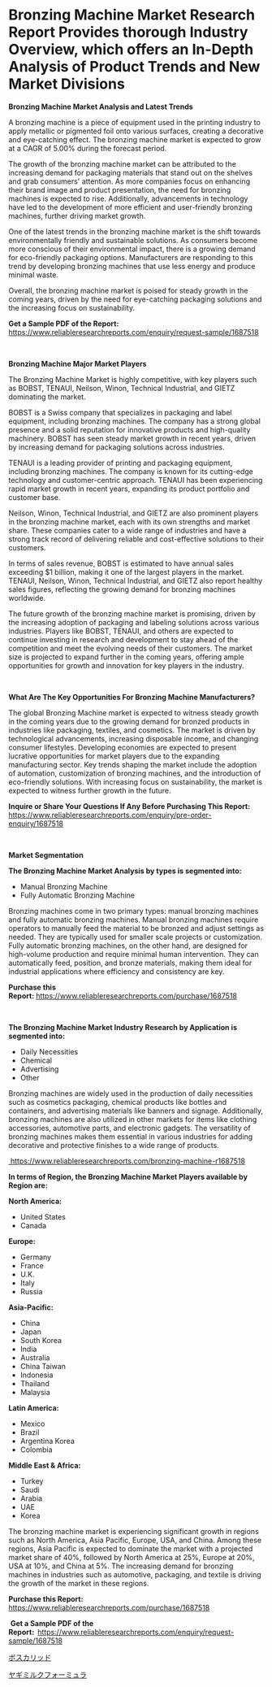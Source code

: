 <p><h1>Bronzing Machine Market Research Report Provides thorough Industry Overview, which offers an In-Depth Analysis of Product Trends and New Market Divisions</h1></p><p><strong>Bronzing Machine Market Analysis and Latest Trends</strong></p>
<p><p>A bronzing machine is a piece of equipment used in the printing industry to apply metallic or pigmented foil onto various surfaces, creating a decorative and eye-catching effect. The bronzing machine market is expected to grow at a CAGR of 5.00% during the forecast period. </p><p>The growth of the bronzing machine market can be attributed to the increasing demand for packaging materials that stand out on the shelves and grab consumers' attention. As more companies focus on enhancing their brand image and product presentation, the need for bronzing machines is expected to rise. Additionally, advancements in technology have led to the development of more efficient and user-friendly bronzing machines, further driving market growth.</p><p>One of the latest trends in the bronzing machine market is the shift towards environmentally friendly and sustainable solutions. As consumers become more conscious of their environmental impact, there is a growing demand for eco-friendly packaging options. Manufacturers are responding to this trend by developing bronzing machines that use less energy and produce minimal waste.</p><p>Overall, the bronzing machine market is poised for steady growth in the coming years, driven by the need for eye-catching packaging solutions and the increasing focus on sustainability.</p></p>
<p><strong>Get a Sample PDF of the Report:&nbsp;</strong> <a href="https://www.reliableresearchreports.com/enquiry/request-sample/1687518">https://www.reliableresearchreports.com/enquiry/request-sample/1687518</a></p>
<p>&nbsp;</p>
<p><strong>Bronzing Machine Major Market Players</strong></p>
<p><p>The Bronzing Machine Market is highly competitive, with key players such as BOBST, TENAUI, Neilson, Winon, Technical Industrial, and GIETZ dominating the market. </p><p>BOBST is a Swiss company that specializes in packaging and label equipment, including bronzing machines. The company has a strong global presence and a solid reputation for innovative products and high-quality machinery. BOBST has seen steady market growth in recent years, driven by increasing demand for packaging solutions across industries.</p><p>TENAUI is a leading provider of printing and packaging equipment, including bronzing machines. The company is known for its cutting-edge technology and customer-centric approach. TENAUI has been experiencing rapid market growth in recent years, expanding its product portfolio and customer base.</p><p>Neilson, Winon, Technical Industrial, and GIETZ are also prominent players in the bronzing machine market, each with its own strengths and market share. These companies cater to a wide range of industries and have a strong track record of delivering reliable and cost-effective solutions to their customers.</p><p>In terms of sales revenue, BOBST is estimated to have annual sales exceeding $1 billion, making it one of the largest players in the market. TENAUI, Neilson, Winon, Technical Industrial, and GIETZ also report healthy sales figures, reflecting the growing demand for bronzing machines worldwide.</p><p>The future growth of the bronzing machine market is promising, driven by the increasing adoption of packaging and labeling solutions across various industries. Players like BOBST, TENAUI, and others are expected to continue investing in research and development to stay ahead of the competition and meet the evolving needs of their customers. The market size is projected to expand further in the coming years, offering ample opportunities for growth and innovation for key players in the industry.</p></p>
<p>&nbsp;</p>
<p><strong>What Are The Key Opportunities For Bronzing Machine Manufacturers?</strong></p>
<p><p>The global Bronzing Machine market is expected to witness steady growth in the coming years due to the growing demand for bronzed products in industries like packaging, textiles, and cosmetics. The market is driven by technological advancements, increasing disposable income, and changing consumer lifestyles. Developing economies are expected to present lucrative opportunities for market players due to the expanding manufacturing sector. Key trends shaping the market include the adoption of automation, customization of bronzing machines, and the introduction of eco-friendly solutions. With increasing focus on sustainability, the market is expected to witness further growth in the future.</p></p>
<p><strong>Inquire or Share Your Questions If Any Before Purchasing This Report:</strong> <a href="https://www.reliableresearchreports.com/enquiry/pre-order-enquiry/1687518">https://www.reliableresearchreports.com/enquiry/pre-order-enquiry/1687518</a></p>
<p>&nbsp;</p>
<p><strong>Market Segmentation</strong></p>
<p><strong>The Bronzing Machine Market Analysis by types is segmented into:</strong></p>
<p><ul><li>Manual Bronzing Machine</li><li>Fully Automatic Bronzing Machine</li></ul></p>
<p><p>Bronzing machines come in two primary types: manual bronzing machines and fully automatic bronzing machines. Manual bronzing machines require operators to manually feed the material to be bronzed and adjust settings as needed. They are typically used for smaller scale projects or customization. Fully automatic bronzing machines, on the other hand, are designed for high-volume production and require minimal human intervention. They can automatically feed, position, and bronze materials, making them ideal for industrial applications where efficiency and consistency are key.</p></p>
<p><strong>Purchase this Report:&nbsp;</strong><a href="https://www.reliableresearchreports.com/purchase/1687518">https://www.reliableresearchreports.com/purchase/1687518</a></p>
<p>&nbsp;</p>
<p><strong>The Bronzing Machine Market Industry Research by Application is segmented into:</strong></p>
<p><ul><li>Daily Necessities</li><li>Chemical</li><li>Advertising</li><li>Other</li></ul></p>
<p><p>Bronzing machines are widely used in the production of daily necessities such as cosmetics packaging, chemical products like bottles and containers, and advertising materials like banners and signage. Additionally, bronzing machines are also utilized in other markets for items like clothing accessories, automotive parts, and electronic gadgets. The versatility of bronzing machines makes them essential in various industries for adding decorative and protective finishes to a wide range of products.</p></p>
<p><a href="https://www.reliableresearchreports.com/bronzing-machine-r1687518">&nbsp;https://www.reliableresearchreports.com/bronzing-machine-r1687518</a></p>
<p><strong>In terms of Region, the Bronzing Machine Market Players available by Region are:</strong></p>
<p>
    <p> <strong> North America: </strong>
        <ul>
            <li>United States</li>
            <li>Canada</li>
        </ul>
        </p> 
    <p> <strong> Europe: </strong>
        <ul>
            <li>Germany</li>
            <li>France</li>
            <li>U.K.</li>
            <li>Italy</li>
            <li>Russia</li>
        </ul>
        </p> 
    <p> <strong> Asia-Pacific: </strong>
        <ul>
            <li>China</li>
            <li>Japan</li>
            <li>South Korea</li>
            <li>India</li>
            <li>Australia</li>
            <li>China Taiwan</li>
            <li>Indonesia</li>
            <li>Thailand</li>
            <li>Malaysia</li>
        </ul>
        </p> 
    <p> <strong> Latin America: </strong>
        <ul>
            <li>Mexico</li>
            <li>Brazil</li>
            <li>Argentina Korea</li>
            <li>Colombia</li>
        </ul>
        </p> 
    <p> <strong> Middle East & Africa: </strong>
        <ul>
            <li>Turkey</li>
            <li>Saudi</li>
            <li>Arabia</li>
            <li>UAE</li>
            <li>Korea</li>
        </ul>
    </p>
    </p>
<p><p>The bronzing machine market is experiencing significant growth in regions such as North America, Asia Pacific, Europe, USA, and China. Among these regions, Asia Pacific is expected to dominate the market with a projected market share of 40%, followed by North America at 25%, Europe at 20%, USA at 10%, and China at 5%. The increasing demand for bronzing machines in industries such as automotive, packaging, and textile is driving the growth of the market in these regions.</p></p>
<p><strong>Purchase this Report: </strong><a href="https://www.reliableresearchreports.com/purchase/1687518">https://www.reliableresearchreports.com/purchase/1687518</a></p>
<p>&nbsp;<strong>Get a Sample PDF of the Report:&nbsp;&nbsp;</strong><a href="https://www.reliableresearchreports.com/enquiry/request-sample/1687518">https://www.reliableresearchreports.com/enquiry/request-sample/1687518</a></p>
<p><strong></strong></p>
<p><p><a href="https://medium.com/@brycenboyer2023/%E3%83%9C%E3%82%B9%E3%82%AB%E3%83%AA%E3%83%89%E5%B8%82%E5%A0%B4%E5%88%86%E6%9E%90-%E3%81%9D%E3%81%AEcagr-%E5%B8%82%E5%A0%B4%E3%82%BB%E3%82%B0%E3%83%A1%E3%83%B3%E3%83%86%E3%83%BC%E3%82%B7%E3%83%A7%E3%83%B3-%E3%81%8A%E3%82%88%E3%81%B3%E3%82%B0%E3%83%AD%E3%83%BC%E3%83%90%E3%83%AB%E7%94%A3%E6%A5%AD%E6%A6%82%E8%A6%81-eb5cfc288453">ボスカリッド</a></p><p><a href="https://medium.com/@brianayatt2023/%E3%83%A4%E3%82%AE%E4%B9%B3%E3%83%95%E3%82%A9%E3%83%BC%E3%83%9F%E3%83%A5%E3%83%A9%E5%B8%82%E5%A0%B4%E3%81%AE%E6%B4%9E%E5%AF%9F-%E5%B8%82%E5%A0%B4%E5%8B%95%E5%90%91-%E6%88%90%E9%95%B7-2024%E5%B9%B4%E3%81%8B%E3%82%892031%E5%B9%B4%E3%81%BE%E3%81%A7%E3%81%AE%E4%BA%88%E6%B8%AC-4db52174dacb">ヤギミルクフォーミュラ</a></p></p>